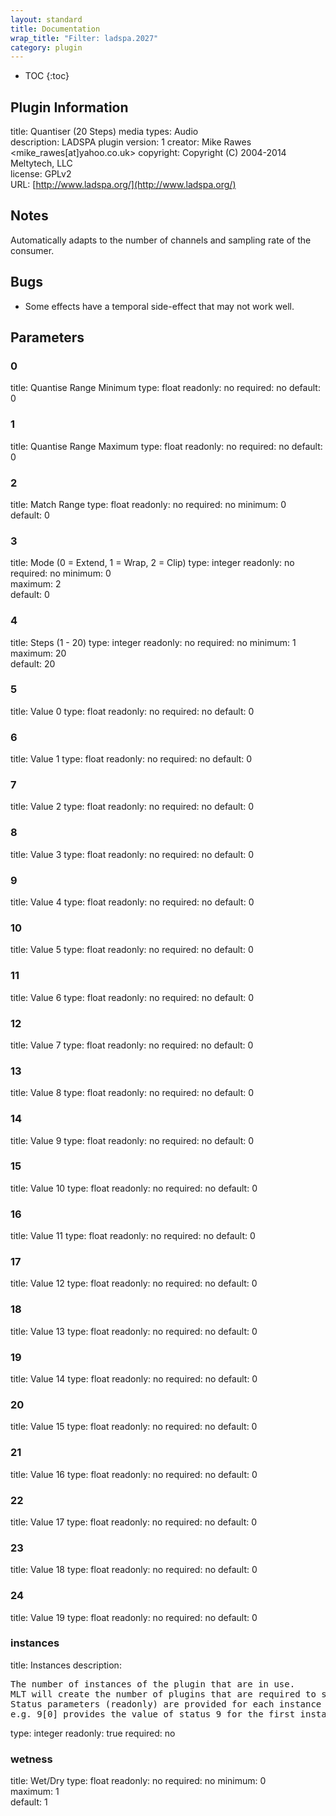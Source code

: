 ```yaml
---
layout: standard
title: Documentation
wrap_title: "Filter: ladspa.2027"
category: plugin
---
```

* TOC
{:toc}

## Plugin Information

title: Quantiser (20 Steps)
media types:
Audio  
description: LADSPA plugin
version: 1
creator: Mike Rawes <mike_rawes[at]yahoo.co.uk>
copyright: Copyright (C) 2004-2014 Meltytech, LLC  
license: GPLv2  
URL: [http://www.ladspa.org/](http://www.ladspa.org/)  

## Notes

Automatically adapts to the number of channels and sampling rate of the consumer.

## Bugs

* Some effects have a temporal side-effect that may not work well.


## Parameters

### 0

title: Quantise Range Minimum  type: float
readonly: no
required: no
default: 0  

### 1

title: Quantise Range Maximum  type: float
readonly: no
required: no
default: 0  

### 2

title: Match Range  type: float
readonly: no
required: no
minimum: 0  
default: 0  

### 3

title: Mode (0 = Extend, 1 = Wrap, 2 = Clip)  type: integer
readonly: no
required: no
minimum: 0  
maximum: 2  
default: 0  

### 4

title: Steps (1 - 20)  type: integer
readonly: no
required: no
minimum: 1  
maximum: 20  
default: 20  

### 5

title: Value 0  type: float
readonly: no
required: no
default: 0  

### 6

title: Value 1  type: float
readonly: no
required: no
default: 0  

### 7

title: Value 2  type: float
readonly: no
required: no
default: 0  

### 8

title: Value 3  type: float
readonly: no
required: no
default: 0  

### 9

title: Value 4  type: float
readonly: no
required: no
default: 0  

### 10

title: Value 5  type: float
readonly: no
required: no
default: 0  

### 11

title: Value 6  type: float
readonly: no
required: no
default: 0  

### 12

title: Value 7  type: float
readonly: no
required: no
default: 0  

### 13

title: Value 8  type: float
readonly: no
required: no
default: 0  

### 14

title: Value 9  type: float
readonly: no
required: no
default: 0  

### 15

title: Value 10  type: float
readonly: no
required: no
default: 0  

### 16

title: Value 11  type: float
readonly: no
required: no
default: 0  

### 17

title: Value 12  type: float
readonly: no
required: no
default: 0  

### 18

title: Value 13  type: float
readonly: no
required: no
default: 0  

### 19

title: Value 14  type: float
readonly: no
required: no
default: 0  

### 20

title: Value 15  type: float
readonly: no
required: no
default: 0  

### 21

title: Value 16  type: float
readonly: no
required: no
default: 0  

### 22

title: Value 17  type: float
readonly: no
required: no
default: 0  

### 23

title: Value 18  type: float
readonly: no
required: no
default: 0  

### 24

title: Value 19  type: float
readonly: no
required: no
default: 0  

### instances

title: Instances  description:
<pre>
The number of instances of the plugin that are in use.
MLT will create the number of plugins that are required to support the number of audio channels.
Status parameters (readonly) are provided for each instance and are accessed by specifying the instance number after the identifier (starting at zero).
e.g. 9[0] provides the value of status 9 for the first instance.
</pre>
type: integer
readonly: true
required: no

### wetness

title: Wet/Dry  type: float
readonly: no
required: no
minimum: 0  
maximum: 1  
default: 1  

